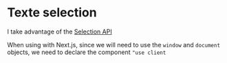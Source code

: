 # Texte selection

I take advantage of the [Selection API](https://developer.mozilla.org/en-US/docs/Web/API/Selection_API)

When using with Next.js, since we will need to use the `window` and `document` objects, we need to declare the component `"use client`
